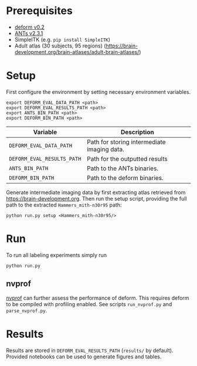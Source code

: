 # Prerequisites

* [deform v0.2](https://github.com/simeks/deform/releases/tag/v0.2)
* [ANTs v2.3.1](https://github.com/ANTsX/ANTs/releases/tag/v2.3.1)
* SimpleITK (e.g. `pip install SimpleITK`)
* Adult atlas (30 subjects, 95 regions) (https://brain-development.org/brain-atlases/adult-brain-atlases/)

# Setup

First configure the environment by setting necessary environment variables. 
```
export DEFORM_EVAL_DATA_PATH <path>
export DEFORM_EVAL_RESULTS_PATH <path>
export ANTS_BIN_PATH <path>
export DEFORM_BIN_PATH <path>
```

| Variable                   | Description                                  |
|----------------------------|----------------------------------------------|
| `DEFORM_EVAL_DATA_PATH`    | Path for storing intermediate imaging data.  |
| `DEFORM_EVAL_RESULTS_PATH` | Path for the outputted results               |
| `ANTS_BIN_PATH`            | Path to the ANTs binaries.                   |
| `DEFORM_BIN_PATH`          | Path to the deform binaries.                 |

Generate intermediate imaging data by first extracting atlas retrieved from https://brain-development.org. Then run the setup script, providing the full path to the extracted `Hammers_mith-n30r95` path: 

```
python run.py setup <Hammers_mith-n30r95/>
```

# Run

To run all labeling experiments simply run
```
python run.py 
```

## nvprof

[nvprof](https://docs.nvidia.com/cuda/profiler-users-guide/index.html) can further assess the performance of deform. This requires deform to be compiled with profiling enabled. See scripts `run_nvprof.py` and `parse_nvprof.py`.

# Results

Results are stored in `DEFORM_EVAL_RESULTS_PATH` (`results/` by default). Provided notebooks can be used to generate figures and tables.

